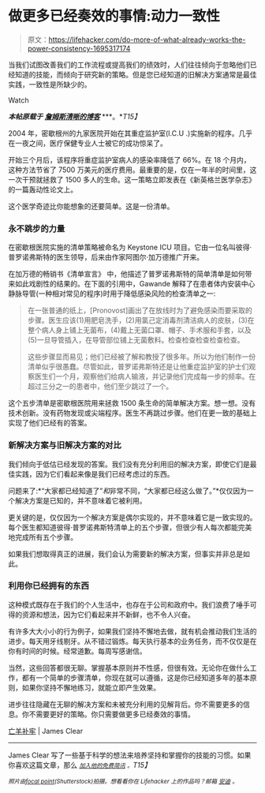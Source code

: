 # 做更多已经奏效的事情:动力一致性

> 原文：<https://lifehacker.com/do-more-of-what-already-works-the-power-consistency-1695317174>

当我们试图改善我们的工作流程或提高我们的绩效时，人们往往倾向于忽略他们已经知道的技能，而倾向于研究新的策略。但是您已经知道的旧解决方案通常是最佳实践，一致性是所缺少的。

Watch

***本帖原载于*** [***詹姆斯清晰的博客***](http://jamesclear.com/checklist-solutions) ***。**T15】*

2004 年，密歇根州的九家医院开始在其重症监护室(I.C.U .)实施新的程序。几乎在一夜之间，医疗保健专业人士被它的成功惊呆了。

开始三个月后，该程序将重症监护室病人的感染率降低了 66%。在 18 个月内，这种方法节省了 7500 万美元的医疗费用。最重要的是，仅在一年半的时间里，这一次干预就拯救了 1500 多人的生命。这一策略立即发表在《新英格兰医学杂志》的一篇轰动性论文上。

这个医学奇迹比你能想象的还要简单。这是一份清单。

### **永不跳步的力量**

在密歇根医院实施的清单策略被命名为 Keystone ICU 项目。它由一位名叫彼得·普罗诺弗斯特的医生领导，后来由作家阿图尔·加万德推广开来。

在加万德的畅销书《清单宣言》 中，他描述了普罗诺弗斯特的简单清单是如何带来如此戏剧性的结果的。在下面的引用中，Gawande 解释了在患者体内安装中心静脉导管(一种相对常见的程序)时用于降低感染风险的检查清单之一:

> 在一张普通的纸上，[Pronovost]画出了在放线时为了避免感染而要采取的步骤。医生应该(1)用肥皂洗手，(2)用氯己定消毒剂清洁病人的皮肤，(3)在整个病人身上铺上无菌布，(4)戴上无菌口罩、帽子、手术服和手套，以及(5)一旦导管插入，在导管部位铺上无菌敷料。检查检查检查检查检查。
> 
> 这些步骤显而易见；他们已经被了解和教授了很多年。所以为他们制作一份清单似乎很愚蠢。尽管如此，普罗诺弗斯特还是让他重症监护室的护士们观察医生们一个月，观察他们给病人输液，并记录他们完成每一步的频率。在超过三分之一的患者中，他们至少跳过了一个。

这个五步清单是密歇根医院用来拯救 1500 条生命的简单解决方案。想一想。没有技术创新。没有药物发现或尖端程序。医生不再跳过步骤。他们在更一致的基础上实现了他们已经有的答案。

### **新解决方案与旧解决方案的对比**

我们倾向于低估已经发现的答案。我们没有充分利用旧的解决方案，即使它们是最佳实践，因为它们看起来像是我们已经考虑过的东西。

问题来了:*“大家都已经知道了”*和*非常不同，“大家都已经这么做了。”*仅仅因为一个解决方案是已知的，并不意味着它被利用。

更关键的是，仅仅因为一个解决方案是偶尔实现的，并不意味着它是一致实现的。每个医生都知道彼得·普罗诺弗斯特清单上的五个步骤，但很少有人每次都能完美地完成所有五个步骤。

如果我们想取得真正的进展，我们会认为需要新的解决方案，但事实并非总是如此。

### **利用你已经拥有的东西**

这种模式既存在于我们的个人生活中，也存在于公司和政府中。我们浪费了唾手可得的资源和想法，因为它们看起来并不新鲜，也不令人兴奋。

有许多大大小小的行为例子，如果我们坚持不懈地去做，就有机会推动我们生活的进步。每天用牙线剔牙。从不错过锻炼。每天执行基本的业务任务，而不仅仅是在你有时间的时候。经常道歉。每周写感谢信。

当然，这些回答都很无聊。掌握基本原则并不性感，但很有效。无论你在做什么工作，都有一个简单的步骤清单，你现在就可以遵循，这是你已经知道多年的基本原则，如果你坚持不懈地练习，就能立即产生效果。

进步往往隐藏在无聊的解决方案和未被充分利用的见解背后。你不需要更多的信息。你不需要更好的策略。你只需要做更多已经奏效的事情。

[亡羊补牢](http://jamesclear.com/checklist-solutions) | James Clear

* * *

James Clear 写了一些基于科学的想法来培养坚持和掌握你的技能的习惯。如果你喜欢这篇文章，那么 [*<small>加入他的免费简讯</small>*](http://jamesclear.com/newsletter) *<small>。</small>T15】*

*<small>照片由</small>*[*<small>focal point</small>*](http://www.shutterstock.com/pic-48719776/stock-photo-plant-growth-baby-plants.html)*<small>(Shutterstock)拍摄。想看看你在 Lifehacker 上的作品吗？邮箱</small>* [*<small>安迪</small>*](mailto:andy@lifehacker.com) *<small>。</small>*